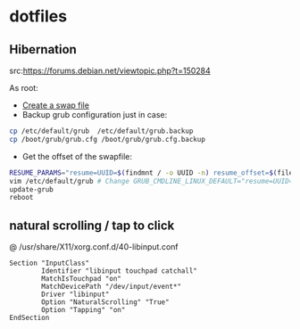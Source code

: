 # dotfiles

## Hibernation

src:https://forums.debian.net/viewtopic.php?t=150284

As root:

- [Create a swap file](https://wiki.archlinux.org/title/Swap#Manually)
- Backup grub configuration just in case:

```bash
cp /etc/default/grub  /etc/default/grub.backup
cp /boot/grub/grub.cfg /boot/grub/grub.cfg.backup
```

- Get the offset of the swapfile:

```bash
RESUME_PARAMS="resume=UUID=$(findmnt / -o UUID -n) resume_offset=$(filefrag -v /swapfile|awk 'NR==4{gsub(/\./,"");print $4;}') " && echo $RESUME_PARAMS
vim /etc/default/grub # Change GRUB_CMDLINE_LINUX_DEFAULT="resume=UUID=754a5246-51ba-4890-ac36-9a7b1157f866 resume_offset=2146304"
update-grub
reboot
```
## natural scrolling / tap to click

@ /usr/share/X11/xorg.conf.d/40-libinput.conf

```
Section "InputClass"
        Identifier "libinput touchpad catchall"
        MatchIsTouchpad "on"
        MatchDevicePath "/dev/input/event*"
        Driver "libinput"
        Option "NaturalScrolling" "True"
        Option "Tapping" "on"
EndSection
```
